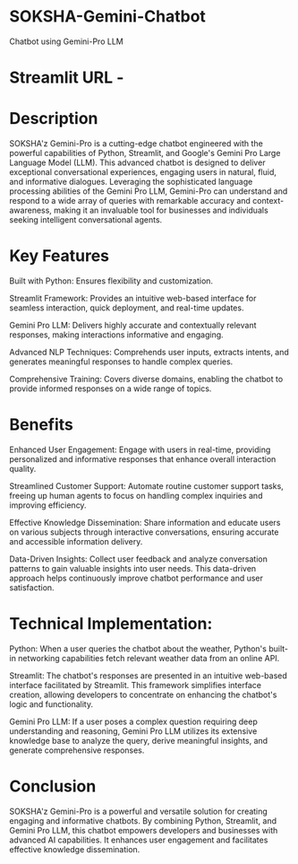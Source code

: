 # SOKSHA-Gemini-Chatbot
Chatbot using Gemini-Pro LLM
# Streamlit URL - 


# Description
SOKSHA'z Gemini-Pro is a cutting-edge chatbot engineered with the powerful capabilities of Python, Streamlit, and Google's Gemini Pro Large Language Model (LLM). This advanced chatbot is designed to deliver exceptional conversational experiences, engaging users in natural, fluid, and informative dialogues. Leveraging the sophisticated language processing abilities of the Gemini Pro LLM, Gemini-Pro can understand and respond to a wide array of queries with remarkable accuracy and context-awareness, making it an invaluable tool for businesses and individuals seeking intelligent conversational agents.

# Key Features
Built with Python: Ensures flexibility and customization.

Streamlit Framework: Provides an intuitive web-based interface for seamless interaction, quick deployment, and real-time updates.

Gemini Pro LLM: Delivers highly accurate and contextually relevant responses, making interactions informative and engaging.

Advanced NLP Techniques: Comprehends user inputs, extracts intents, and generates meaningful responses to handle complex queries.

Comprehensive Training: Covers diverse domains, enabling the chatbot to provide informed responses on a wide range of topics.

# Benefits
Enhanced User Engagement: Engage with users in real-time, providing personalized and informative responses that enhance overall interaction quality.

Streamlined Customer Support: Automate routine customer support tasks, freeing up human agents to focus on handling complex inquiries and improving efficiency.

Effective Knowledge Dissemination: Share information and educate users on various subjects through interactive conversations, ensuring accurate and accessible information delivery.

Data-Driven Insights: Collect user feedback and analyze conversation patterns to gain valuable insights into user needs. This data-driven approach helps continuously improve chatbot performance and user satisfaction.

# Technical Implementation:
Python:
When a user queries the chatbot about the weather, Python's built-in networking capabilities fetch relevant weather data from an online API.

Streamlit:
The chatbot's responses are presented in an intuitive web-based interface facilitated by Streamlit. This framework simplifies interface creation, allowing developers to concentrate on enhancing the chatbot's logic and functionality.

Gemini Pro LLM:
If a user poses a complex question requiring deep understanding and reasoning, Gemini Pro LLM utilizes its extensive knowledge base to analyze the query, derive meaningful insights, and generate comprehensive responses.

# Conclusion
SOKSHA'z Gemini-Pro is a powerful and versatile solution for creating engaging and informative chatbots. By combining Python, Streamlit, and Gemini Pro LLM, this chatbot empowers developers and businesses with advanced AI capabilities. It enhances user engagement and facilitates effective knowledge dissemination.

